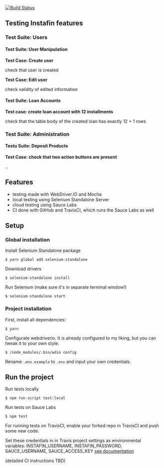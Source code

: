 [![Build Status](https://travis-ci.org/ivo007/instafin.svg?branch=master)](https://travis-ci.org/ivo007/instafin)

## Testing Instafin features ##

### Test Suite: Users

#### Test Suite: User Manipulation

**Test Case: Create user**

check that user is created

**Test Case: Edit user**

check validity of edited information

#### Test Suite: Loan Accounts

**Test case: create loan account with 12 installments**

check that the table body of the created loan has exactly 12 + 1 rows

### Test Suite: Administration

#### Testu Suite: Deposit Products

**Test Case: check that two action buttons are present** 

..

## Features

- testing made with WebDriver.IO and Mocha
- local testing using Selenium Standalone Server
- cloud testing using Sauce Labs
- CI done with GitHub and TravisCI, which runs the Sauce Labs as well


## Setup

### Global installation

Install Selenium Standalone package

<code>$ yarn global add selenium-standalone</code>

Download drivers

<code>$ selenium-standalone install</code>

Run Selenium (make sure it's in separate terminal window!)

<code>$ selenium-standalone start</code>

### Project installation

First, install all dependencies:

<code>$ yarn</code>

Configurate webdriverio. It is already configured to my liking, but you can tweak it to your own style. 

<code>$ /node_modules/.bin/wdio config</code>

Rename <code>.env.example</code> to <code>.env</code> and input your own credentials.

## Run the project

Run tests locally

<code>$ npm run-script test:local</code>

Run tests on Sauce Labs

<code>$ npm test</code>

For running tests on TravisCI, enable your forked repo in TravisCI and push some new code.

 Set these credentials in in Travis project settings as environmental variables:
 INSTAFIN_USERNAME, INSTAFIN_PASSWORD, SAUCE_USERNAME, SAUCE_ACCESS_KEY
[see documentation](https://docs.travis-ci.com/user/environment-variables/#Defining-Variables-in-Repository-Settings)


(detailed CI instructions TBD)
